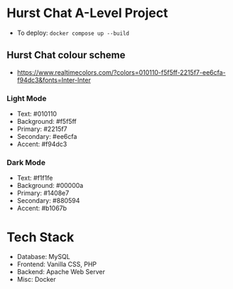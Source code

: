 # Hurst Chat A-Level Project

- To deploy: `docker compose up --build`

## Hurst Chat colour scheme
- https://www.realtimecolors.com/?colors=010110-f5f5ff-2215f7-ee6cfa-f94dc3&fonts=Inter-Inter

### Light Mode
- Text: #010110
- Background: #f5f5ff
- Primary: #2215f7
- Secondary: #ee6cfa
- Accent: #f94dc3

### Dark Mode
- Text: #f1f1fe
- Background: #00000a
- Primary: #1408e7
- Secondary: #880594
- Accent: #b1067b

# Tech Stack
- Database: MySQL
- Frontend: Vanilla CSS, PHP
- Backend: Apache Web Server
- Misc: Docker